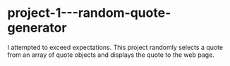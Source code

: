 # project-1---random-quote-generator
I attempted to exceed expectations.
This project randomly selects a quote from an array of quote objects and displays the quote to the web page.
